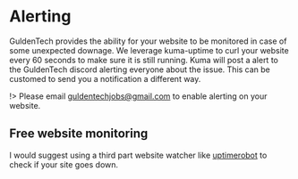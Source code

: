 # Alerting

GuldenTech provides the ability for your website to be monitored in case of some unexpected downage. We leverage kuma-uptime to curl your website every 60 seconds to make sure it is still running. Kuma will post a alert to the GuldenTech discord alerting everyone about the issue. This can be customed to send you a notification a different way.

!> Please email [guldentechjobs@gmail.com](mailto:guldentechjobs@gmail.com) to enable alerting on your website.

## Free website monitoring

I would suggest using a third part website watcher like [uptimerobot](https://uptimerobot.com) to check if your site goes down.